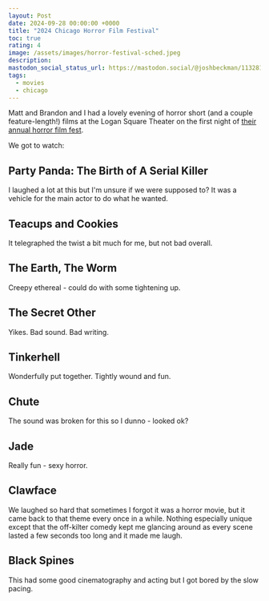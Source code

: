 ```yaml
---
layout: Post
date: 2024-09-28 00:00:00 +0000
title: "2024 Chicago Horror Film Festival"
toc: true
rating: 4
image: /assets/images/horror-festival-sched.jpeg
description: 
mastodon_social_status_url: https://mastodon.social/@joshbeckman/113281555302715961
tags: 
  - movies
  - chicago
---
```


Matt and Brandon and I had a lovely evening of horror short (and a couple feature-length!) films at the Logan Square Theater on the first night of [their annual horror film fest](https://chicagohorrorfilmfest.ticketspice.com/chicago-horror-film-festival).

We got to watch:

## Party Panda: The Birth of A Serial Killer

I laughed a lot at this but I'm unsure if we were supposed to? It was a vehicle for the main actor to do what he wanted.

## Teacups and Cookies

It telegraphed the twist a bit much for me, but not bad overall.

## The Earth, The Worm

Creepy ethereal - could do with some tightening up.

## The Secret Other

Yikes. Bad sound. Bad writing.

## Tinkerhell

Wonderfully put together. Tightly wound and fun.

## Chute

The sound was broken for this so I dunno - looked ok?

## Jade

Really fun - sexy horror.

## Clawface

We laughed so hard that sometimes I forgot it was a horror movie, but it came back to that theme every once in a while. Nothing especially unique except that the off-kilter comedy kept me glancing around as every scene lasted a few seconds too long and it made me laugh.

## Black Spines

This had some good cinematography and acting but I got bored by the slow pacing.
